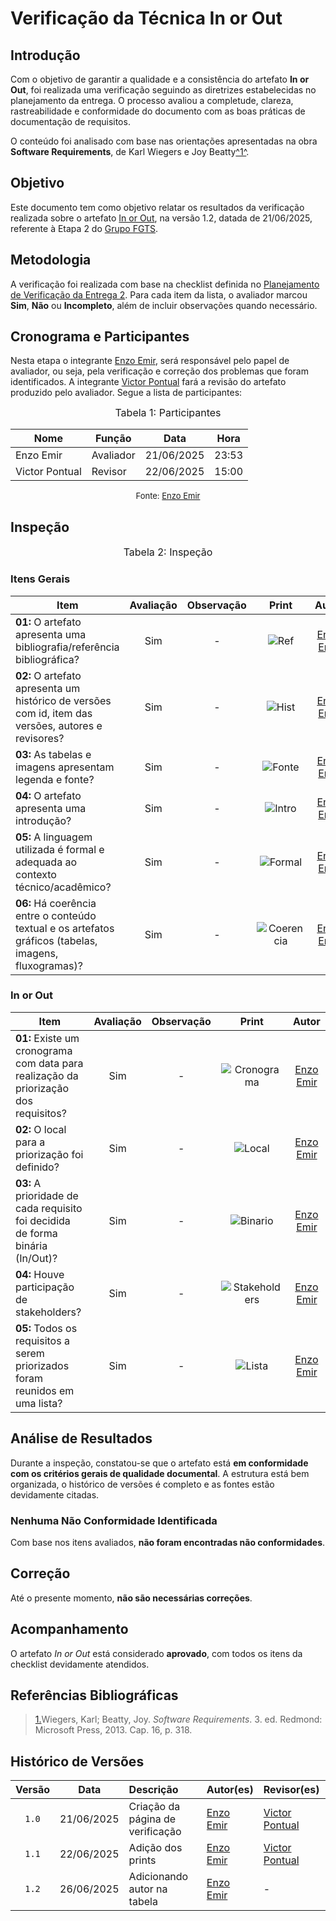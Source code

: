 # Verificação da Técnica In or Out

## Introdução

Com o objetivo de garantir a qualidade e a consistência do artefato **In or Out**, foi realizada uma verificação seguindo as diretrizes estabelecidas no planejamento da entrega. O processo avaliou a completude, clareza, rastreabilidade e conformidade do documento com as boas práticas de documentação de requisitos.

O conteúdo foi analisado com base nas orientações apresentadas na obra **Software Requirements**, de Karl Wiegers e Joy Beatty</i><a id="anchor_1" href="#REF1">^1^</a>.

## Objetivo

Este documento tem como objetivo relatar os resultados da verificação realizada sobre o artefato [In or Out](https://requisitos-de-software.github.io/2025.1-FGTS/Elicitacao/Tecnicas-de-Priorizacao/In-or-Out/), na versão 1.2, datada de 21/06/2025, referente à Etapa 2 do [Grupo FGTS](https://github.com/Requisitos-de-Software/2025.1-FGTS).

## Metodologia

A verificação foi realizada com base na checklist definida no [Planejamento de Verificação da Entrega 2](https://requisitos-de-software.github.io/2025.1-FGTS/Verificacao/Grupo/Entrega-2/planejamento-verificacao-entrega-2/). Para cada item da lista, o avaliador marcou **Sim**, **Não** ou **Incompleto**, além de incluir observações quando necessário.

## Cronograma e Participantes

Nesta etapa o integrante [Enzo Emir](https://github.com/EnzoEmir), será responsável pelo papel de avaliador, ou seja, pela verificação e correção dos problemas que foram identificados. A integrante [Victor Pontual](https://github.com/) fará a revisão do artefato produzido pelo avaliador. Segue a lista de participantes:

<font size="3"><p style="text-align: center">Tabela 1: Participantes</p></font>

<div align="center">

<table>
  <thead>
    <tr>
      <th>Nome</th>
      <th>Função</th>
      <th>Data</th>
      <th>Hora</th>
    </tr>
  </thead>
  <tbody>
    <tr>
      <td> Enzo Emir </td>
      <td> Avaliador </td>
      <td> 21/06/2025 </td>
      <td> 23:53 </td>
    </tr>
    <tr>
      <td> Victor Pontual </td>
      <td> Revisor </td>
      <td> 22/06/2025 </td>
      <td> 15:00 </td>
    </tr>
  </tbody>
</table>

</div>

<font size="2"><p style="text-align: center">Fonte: [Enzo Emir](https://github.com/EnzoEmir)</p></font>

## Inspeção

<font size="3"><p style="text-align: center">Tabela 2: Inspeção</p></font>

### Itens Gerais

| Item | Avaliação | Observação | Print | Autor |
| ----- | :---: | :---: | :---: | :---: |
| **01:** O artefato apresenta uma bibliografia/referência bibliográfica? | Sim | - | ![Ref](https://github.com/Requisitos-de-Software/2025.1-FGTS/blob/main/docs/assets/Verificacao/ref_in.png?raw=true) | [Enzo Emir](https://github.com/EnzoEmir)
| **02:** O artefato apresenta um histórico de versões com id, item das versões, autores e revisores? | Sim | - | ![Hist](https://github.com/Requisitos-de-Software/2025.1-FGTS/blob/main/docs/assets/Verificacao/historico_in.png?raw=true) | [Enzo Emir](https://github.com/EnzoEmir)
| **03:** As tabelas e imagens apresentam legenda e fonte? | Sim | - | ![Fonte](https://github.com/Requisitos-de-Software/2025.1-FGTS/blob/main/docs/assets/Verificacao/fonte_in.png?raw=true) | [Enzo Emir](https://github.com/EnzoEmir)
| **04:** O artefato apresenta uma introdução? | Sim | - | ![Intro](https://github.com/Requisitos-de-Software/2025.1-FGTS/blob/main/docs/assets/Verificacao/intro_in.png?raw=true) | [Enzo Emir](https://github.com/EnzoEmir)
| **05:** A linguagem utilizada é formal e adequada ao contexto técnico/acadêmico? | Sim | - | ![Formal](https://github.com/Requisitos-de-Software/2025.1-FGTS/blob/main/docs/assets/Verificacao/intro_in.png?raw=true) | [Enzo Emir](https://github.com/EnzoEmir)
| **06:** Há coerência entre o conteúdo textual e os artefatos gráficos (tabelas, imagens, fluxogramas)? | Sim | - | ![Coerencia](https://github.com/Requisitos-de-Software/2025.1-FGTS/blob/main/docs/assets/Verificacao/lista_in.png?raw=true) | [Enzo Emir](https://github.com/EnzoEmir)



### In or Out

| Item | Avaliação | Observação | Print | Autor |
| ----- | :---: | :---: | :---: | :---: |
| **01:** Existe um cronograma com data para realização da priorização dos requisitos? | Sim | - | ![Cronograma](https://github.com/Requisitos-de-Software/2025.1-FGTS/blob/main/docs/assets/Verificacao/cronograma_in.png?raw=true) | [Enzo Emir](https://github.com/EnzoEmir)
| **02:** O local para a priorização foi definido? | Sim | - | ![Local](https://github.com/Requisitos-de-Software/2025.1-FGTS/blob/main/docs/assets/Verificacao/local_in.png?raw=true) | [Enzo Emir](https://github.com/EnzoEmir)
| **03:** A prioridade de cada requisito foi decidida de forma binária (In/Out)? | Sim | - | ![Binario](https://github.com/Requisitos-de-Software/2025.1-FGTS/blob/main/docs/assets/Verificacao/bin_in.png?raw=true) | [Enzo Emir](https://github.com/EnzoEmir)
| **04:** Houve participação de stakeholders? | Sim | - | ![Stakeholders](https://github.com/Requisitos-de-Software/2025.1-FGTS/blob/main/docs/assets/Verificacao/bin_in.png?raw=true) | [Enzo Emir](https://github.com/EnzoEmir)
| **05:** Todos os requisitos a serem priorizados foram reunidos em uma lista? | Sim | - | ![Lista](https://github.com/Requisitos-de-Software/2025.1-FGTS/blob/main/docs/assets/Verificacao/lista_in.png?raw=true) | [Enzo Emir](https://github.com/EnzoEmir)




## Análise de Resultados

Durante a inspeção, constatou-se que o artefato está **em conformidade com os critérios gerais de qualidade documental**. A estrutura está bem organizada, o histórico de versões é completo e as fontes estão devidamente citadas.

### Nenhuma Não Conformidade Identificada

Com base nos itens avaliados, **não foram encontradas não conformidades**.

## Correção

Até o presente momento, **não são necessárias correções**.

## Acompanhamento

O artefato *In or Out* está considerado **aprovado**, com todos os itens da checklist devidamente atendidos.

## Referências Bibliográficas

> <a id="REF1" href="#anchor_1">1.</a>Wiegers, Karl; Beatty, Joy. *Software Requirements*. 3. ed. Redmond: Microsoft Press, 2013. Cap. 16, p. 318.

## Histórico de Versões

| Versão | Data       | Descrição                         | Autor(es)    | Revisor(es)  |
|:-----: | :--------: | :------------------------------- | :---------- | :---------- |
| `1.0`    | 21/06/2025 | Criação da página de verificação | [Enzo Emir](https://github.com/EnzoEmir)   | [Victor Pontual](https://github.com/) |
| `1.1` | 22/06/2025 | Adição dos prints | [Enzo Emir](https://github.com/EnzoEmir) | [Victor Pontual](https://github.com/) |
| `1.2` | 26/06/2025 | Adicionando autor na tabela | [Enzo Emir](https://github.com/EnzoEmir) | - |